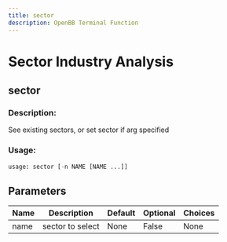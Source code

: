 ```yaml
---
title: sector
description: OpenBB Terminal Function
---
```


# Sector Industry Analysis

## sector

### Description: 

See existing sectors, or set sector if arg specified

### Usage: 
```python
usage: sector [-n NAME [NAME ...]]
```

## Parameters

| Name | Description | Default | Optional | Choices |
| ---- | ----------- | ------- | -------- | ------- |
| name | sector to select | None | False | None |


